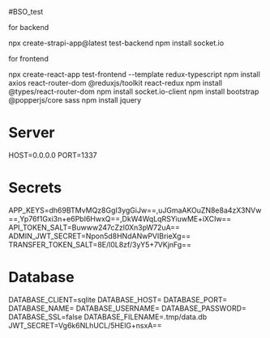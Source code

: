 #BSO_test

for backend

npx create-strapi-app@latest test-backend
npm install socket.io

for frontend

npx create-react-app test-frontend --template redux-typescript
npm install axios react-router-dom @reduxjs/toolkit react-redux
npm install @types/react-router-dom
npm install socket.io-client
npm install bootstrap @popperjs/core sass
npm install jquery



# Server
HOST=0.0.0.0
PORT=1337

# Secrets
APP_KEYS=dh69BTMvMQz8GgI3ygGiJw==,uJGmaAKOuZN8e8a4zX3NVw==,Yp76f1Gxi3n+e6PbI6HwxQ==,DkW4WqLqRSYiuwME+iXCIw==
API_TOKEN_SALT=Buwww247cZzl0Xn3pW72uA==
ADMIN_JWT_SECRET=Npon5d8HNdANwPVIBrieXg==
TRANSFER_TOKEN_SALT=8E/l0L8zf/3yY5+7VKjnFg==

# Database
DATABASE_CLIENT=sqlite
DATABASE_HOST=
DATABASE_PORT=
DATABASE_NAME=
DATABASE_USERNAME=
DATABASE_PASSWORD=
DATABASE_SSL=false
DATABASE_FILENAME=.tmp/data.db
JWT_SECRET=Vg6k6NLhUCL/5HElG+nsxA==
